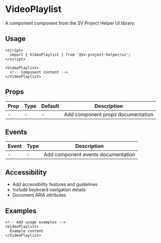 # VideoPlaylist

A component component from the SV Project Helper UI library.

## Usage

```svelte
<script>
  import { VideoPlaylist } from '@sv-project-helper/ui';
</script>

<VideoPlaylist>
  <!-- Component content -->
</VideoPlaylist>
```

## Props

| Prop | Type | Default | Description |
|------|------|---------|-------------|
| - | - | - | Add component props documentation |

## Events

| Event | Type | Description |
|-------|------|-------------|
| - | - | Add component events documentation |

## Accessibility

- Add accessibility features and guidelines
- Include keyboard navigation details
- Document ARIA attributes

## Examples

```svelte
<!-- Add usage examples -->
<VideoPlaylist>
  Example content
</VideoPlaylist>
```